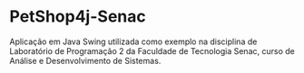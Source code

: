 # PetShop4j-Senac

Aplicação em Java Swing utilizada como exemplo na disciplina de Laboratório de Programação 2 da 
Faculdade de Tecnologia Senac, curso de Análise e Desenvolvimento de Sistemas.

